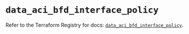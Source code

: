 # `data_aci_bfd_interface_policy`

Refer to the Terraform Registry for docs: [`data_aci_bfd_interface_policy`](https://registry.terraform.io/providers/ciscodevnet/aci/2.17.0/docs/data-sources/bfd_interface_policy).
